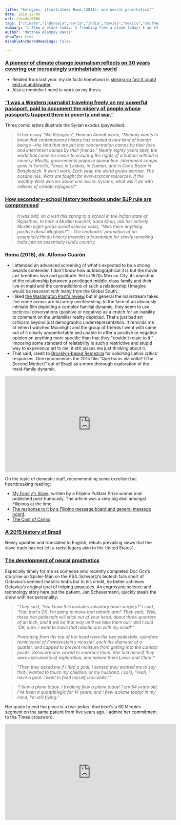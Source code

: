 ```yaml
---
title: "Refugees, illustrated; Roma (2018); and neural prosthetics""
date: 2018-12-09
url: /reads/0006
tags: ["climate","indonesia","syria","india","movies","mexico","southeast asia","philippines","class","brazil","technology","disability"]
summary: "I flew a plane today. I freaking flew a plane today! I am 54 years old, I’ve been a quadriplegic for 14 years, and I flew a plane today! In my mind, I’m still flying."
author: "Matthew Alampay Davis"
showToc: true
disableAnchoredHeadings: false

---
```


### [A pioneer of climate change journalism reflects on 30 years covering our increasingly uninhabitable world](https://www.newyorker.com/magazine/2018/11/26/how-extreme-weather-is-shrinking-the-planet)

+ Related from last year: my de facto hometown is [sinking so fast it could end up underwater](https://www.nytimes.com/interactive/2017/12/21/world/asia/jakarta-sinking-climate.html)
+ Also a reminder I need to work on my thesis

### [“I was a Western journalist traveling freely on my powerful passport, paid to document the misery of people whose passports trapped them in poverty and war.”](https://www.nybooks.com/articles/2018/12/06/syrian-refugees-where-else-can-they-go/)

Three comic artists illustrate the Syrian exodus (paywalled):

> *In her essay “We Refugees”, Hannah Arendt wrote, “Nobody wants to know that contemporary history has created a new kind of human beings—the kind that are put into concentration camps by their foes and internment camps by their friends.” Nearly eighty years later, the world has come no closer to ensuring the rights of a human without a country. Mostly, governments propose quarantine. Internment camps grow in Tornillo, Texas, in Lesbos, in Zaatari, and in Cox’s Bazar in Bangladesh. It won’t work. Each year, the world grows warmer. The oceans rise. Wars are fought for ever-scarcer resources. If the wealthy West worries about one million Syrians, what will it do with millions of climate refugees?”*

### [How secondary-school history textbooks under BJP rule are compromised](https://www.nybooks.com/articles/2018/12/06/indias-dangerous-new-curriculum/)

> *It was odd, on a visit this spring to a school in the Indian state of Rajasthan, to hear a Muslim teacher, Sana Khan, ask her entirely Muslim eight-grade social science class, “Was there anything positive about Mughals?"... The textbooks’ promotion of an essentially Hindu history provides a foundation for slowly remaking India into an essentially Hindu country.*

### Roma (2018), dir. Alfonso Cuarón

+ I attended an advanced screening of what's expected to be a strong awards contender. I don't know how autobiographical it is but the movie just breathes love and gratitude. Set in 1970s Mexico City, its depiction of the relationship between a privileged middle-class family and their live-in maid and the contradictions of such a relationship I imagine would be resonant with many from the Global South.
+ I liked [the Washington Post's review](https://www.washingtonpost.com/goingoutguide/movies/no-the-movie-roma-isnt-as-good-as-youve-heard-its-even-better/2018/12/05/480c866c-f592-11e8-bc79-68604ed88993_story.html?utm_term=.e7d52a398ad4) but in general the mainstream takes I've come across are bizarrely uninteresting. In the face of an obviously intimate film depicting a complex familial dynamic, they seem to use technical observations (positive or negative) as a crutch for an inability to comment on the unfamiliar reality depicted. That's just bad art criticism beyond just demographic underrepresentation. It reminds me of when I watched Moonlight and the group of friends I went with came out of it clearly uncomfortable and unable to offer a positive or negative opinion on anything more specific than that they "couldn't relate to it." Imposing some standard of relatability is such a restrictive and stupid way to experience art to me, it still pisses me just thinking about it.
+ That said, credit to [Brooklyn-based Remezcla](http://remezcla.com/lists/film/latino-film-critics-review-roma-alfonso-cuaron/) for soliciting Latino critics' responses. One recommends the 2015 film “Que horas ela volta? (The Second Mother)” out of Brazil as a more thorough exploration of the maid-family dynamic.

<iframe width="560" height="315" src="https://www.youtube.com/embed/6BS27ngZtxg?si=rmyKoKbyEe88QtVV" title="YouTube video player" frameborder="0" allow="accelerometer; autoplay; clipboard-write; encrypted-media; gyroscope; picture-in-picture; web-share" allowfullscreen></iframe>

On the topic of domestic staff, recommending some excellent but heartbreaking reading:
+ [My Family's Slave](https://www.theatlantic.com/magazine/archive/2017/06/lolas-story/524490/), written by a Filipino Pulitzer Prize winner and published post-humously. The article was a very big deal amongst Filipinos at the time.
+ [The response to it by a Filipino message board and general message board](https://www.reddit.com/r/offbeat/comments/6c7fjt/my_familys_slave_she_lived_with_us_for_56_years/). 
+ [The Cost of Caring](https://www.newyorker.com/magazine/2016/04/11/the-sacrifices-of-an-immigrant-caregiver)

### [A 2015 history of Brazil](https://www.nybooks.com/articles/2018/12/06/bolsonaro-brazils-brutal-messiah/)

Newly updated and translated to English, rebuts prevailing views that the slave trade has not left a racist legacy akin to the United States'

### [The development of neural prosthetics](https://www.newyorker.com/magazine/2018/11/26/how-to-control-a-machine-with-your-brain)

Especially timely for me as someone who recently completed Doc Ock’s storyline on Spider-Man on the PS4. Schwartz’s biotech falls short of Octavius’s sentient metallic limbs but to his credit, he better achieves Octavius’s original goal of helping amputees. An engrossing science and technology story here but the patient, Jan Scheuermann, quickly steals the show with her personality:

> *"They said, ‘You know this includes voluntary brain surgery?’ I said, ‘Yup, that’s OK. I’m going to move that robotic arm!’ They said, ‘Well, these two pedestals will stick out of your head, about three-quarters of an inch, and it will be that way until we take them out.’ and I said ‘OK, sure. I want to move that robotic arm with my mind!’"*

> *Protruding from the top of her head were the two pedestals: cylinders reminiscent of Frankenstein’s monster, each the diameter of a quarter, and capped to prevent moisture from getting into the contact points. Scheuermann vowed to embrace them. She told herself they were instruments of exploration, and named them Lewis and Clark.**

> *"Then they asked me if I had a goal. I sensed they wanted me to say that I wanted to touch my children, or my husband. I said, ‘Yeah, I have a goal. I want to feed myself chocolate.’"*

> *“I flew a plane today. I freaking flew a plane today! I am 54 years old, I’ve been a quadriplegic for 14 years, and I flew a plane today! In my mind, I’m still flying.”*

Her quote to end the piece is a tear-jerker. And here's a 60 Minutes segment on the same patient from five years ago. I admire her commitment to the Times crossword.

<iframe width="560" height="315" src="https://www.youtube.com/embed/Z3a5u6djGnE?si=PqrorRwym__ug8vu" title="YouTube video player" frameborder="0" allow="accelerometer; autoplay; clipboard-write; encrypted-media; gyroscope; picture-in-picture; web-share" allowfullscreen></iframe>

